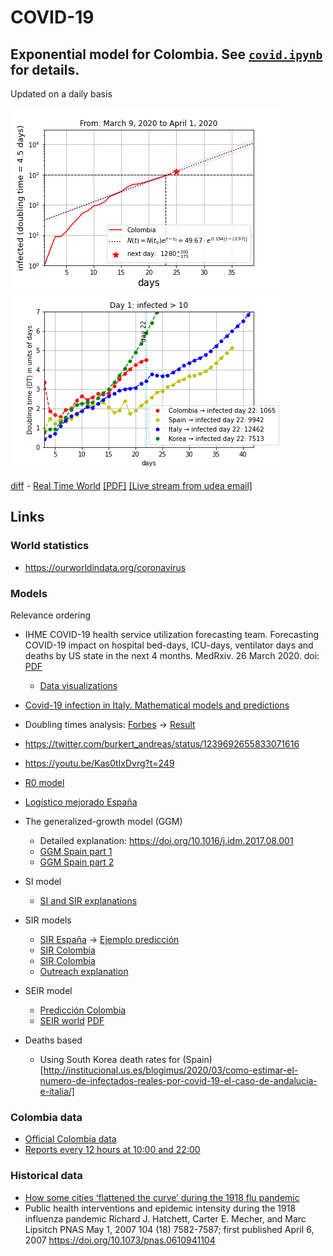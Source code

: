 # COVID-19
## Exponential model for Colombia. See [`covid.ipynb`](./covid.ipynb) for details.
Updated on a daily basis

![Exponential model for Colombia](./img/Colombia.png) ![Exponential model for world](./img/contention.png)

[diff](https://app.reviewnb.com/restrepo/Covid-19/) - [Real Time World](https://drive.google.com/uc?id=1Om7RI8X2k527K5xRuHp-kGT-W0mYSy-c) [[PDF]](https://bit.ly/covid-19-realtime) [[Live stream from udea email]](https://stream.meet.google.com/stream/0f31bd82-dc97-4870-93e0-ffe5399e8b55)

## Links
### World statistics
* https://ourworldindata.org/coronavirus
### Models
Relevance ordering
* IHME COVID-19 health service utilization forecasting team. Forecasting COVID-19 impact on hospital bed-days, ICU-days, ventilator days and deaths by US state in the next 4 months. MedRxiv. 26 March 2020. doi: [PDF](http://www.healthdata.org/sites/default/files/files/research_articles/2020/COVID-forecasting-03252020_4.pdf)
    * [Data visualizations](https://covid19.healthdata.org/projections)
* [Covid-19 infection in Italy. Mathematical models and predictions](https://towardsdatascience.com/covid-19-infection-in-italy-mathematical-models-and-predictions-7784b4d7dd8d)
* Doubling times analysis: [Forbes](https://www.forbes.com/sites/startswithabang/2020/03/17/why-exponential-growth-is-so-scary-for-the-covid-19-coronavirus/#66dd44434e9b) → [Result](https://raw.githubusercontent.com/restrepo/Covid-19/master/img/doubling.jpg)
* https://twitter.com/burkert_andreas/status/1239692655833071616
* https://youtu.be/Kas0tIxDvrg?t=249
* [R0 model](https://www.youtube.com/watch?v=OWic9kU83zs)
* [Logístico mejorado España](https://biocomsc.upc.edu/en/media/entender-el-covid-19.pdf)
* The generalized-growth model (GGM)
    * Detailed explanation: https://doi.org/10.1016/j.idm.2017.08.001
    * [GGM Spain part 1](https://sistemaencrisis.es/2020/03/10/evidencia-sobre-la-dinamica-de-crecimiento-del-covid-19-en-espana/)
    * [GGM Spain part 2](https://sistemaencrisis.es/2020/03/24/de-que-cifras-estamos-hablando-cuando-se-dice-que-lo-peor-esta-por-llegar/)
* SI model
    * [SI and SIR explanations](https://github.com/DataForScience/Epidemiology101/blob/master/Epidemiology101.ipynb)
* SIR models
    * [SIR España](http://covid19.webs.upv.es/) → [Ejemplo predicción](https://www.meneame.net/m/tecnolog%C3%ADa/go?id=3273705)
    * [SIR Colombia](https://github.com/Camilo-HG/COVID-19)
    * [SIR Colombia](https://github.com/jyosa/covid-19_colombia)
    * [Outreach explanation](https://www.wired.com/story/the-mathematics-of-predicting-the-course-of-the-coronavirus/)
* SEIR model
    * [Predicción Colombia](http://gabgoh.github.io/COVID/index.html?CFR=0.0014&D_hospital_lag=5&D_incbation=4.1061&D_infectious=2.9&D_recovery_mild=11.1&D_recovery_severe=28.6&I0=58&InterventionAmt=0.7&InterventionTime=6&P_SEVERE=0.2&R0=3.67&Time_to_death=10&logN=17.51)
    * [SEIR world](https://www.imperial.ac.uk/mrc-global-infectious-disease-analysis/news--wuhan-coronavirus/?fbclid=IwAR3OjCojHKJ8XyvRFAoe7x8HjYF5-6tslvw1M-qYlV08gRwRGFO6bwB5rZQ) [PDF](https://www.imperial.ac.uk/media/imperial-college/medicine/sph/ide/gida-fellowships/Imperial-College-COVID19-Global-Impact-26-03-2020.pdf)
    
* Deaths based
    * Using South Korea death rates for (Spain)[http://institucional.us.es/blogimus/2020/03/como-estimar-el-numero-de-infectados-reales-por-covid-19-el-caso-de-andalucia-e-italia/]
### Colombia data
* [Official Colombia data](https://infogram.com/covid-2019-ins-colombia-1hnq41zg9ord63z)
* [Reports every 12 hours at 10:00 and 22:00](https://twitter.com/MinSaludCol)
### Historical data
* [How some cities ‘flattened the curve’ during the 1918 flu pandemic](https://www.nationalgeographic.com/history/2020/03/how-cities-flattened-curve-1918-spanish-flu-pandemic-coronavirus/?fbclid=IwAR2YfP6crf3FqtEBsgaq3xCkFrpYlIk9EcmtWv-lvC6MXIu8hH7IUfWY3bA)
* Public health interventions and epidemic intensity during the 1918 influenza pandemic
Richard J. Hatchett, Carter E. Mecher, and Marc Lipsitch
PNAS May 1, 2007 104 (18) 7582-7587; first published April 6, 2007 https://doi.org/10.1073/pnas.0610941104
